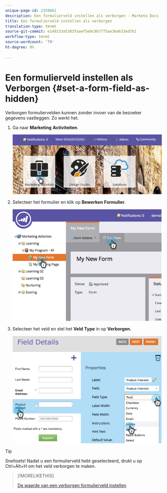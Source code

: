 ```yaml
---
unique-page-id: 2359661
description: Een formulierveld instellen als verborgen - Marketo Docs - Productdocumentatie
title: Een formulierveld instellen als verborgen
translation-type: tm+mt
source-git-commit: e149133a5383faaef5e9c9b7775ae36e633ed7b1
workflow-type: tm+mt
source-wordcount: '79'
ht-degree: 0%

---
```



# Een formulierveld instellen als Verborgen {#set-a-form-field-as-hidden}

Verborgen formuliervelden kunnen zonder invoer van de bezoeker gegevens vastleggen. Zo werkt het.

1. Ga naar **Marketing** **Activiteiten**.

   ![](assets/login-marketing-activities-3.png)

1. Selecteer het formulier en klik op **Bewerken** **Formulier**.

   ![](assets/image2014-9-15-12-3a58-3a47.png)

1. Selecteer het veld en stel het **Veld** **Type** in op **Verborgen.**

   ![](assets/image2014-9-15-12-3a58-3a56.png)

>[!TIP]
>
>Sneltoets! Nadat u een formulierveld hebt geselecteerd, drukt u op Ctrl+Alt+H om het veld verborgen te maken.

>[!MORELIKETHIS]
>
>[De waarde van een verborgen formulierveld instellen](set-a-hidden-form-field-value.md)


